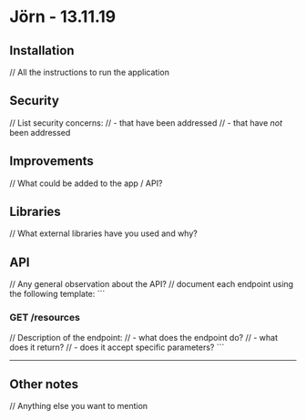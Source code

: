 # Jörn - 13.11.19

## Installation
// All the instructions to run the application

## Security
// List security concerns:
// - that have been addressed
// - that have *not* been addressed

## Improvements
// What could be added to the app / API?

## Libraries
// What external libraries have you used and why?

## API
// Any general observation about the API?
// document each endpoint using the following template: ```

### GET /resources
// Description of the endpoint:
// - what does the endpoint do?
// - what does it return?
// - does it accept specific parameters? ```

---

## Other notes
// Anything else you want to mention
